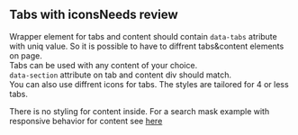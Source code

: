 <h2>Tabs with icons<span class="status deprecated">Needs review</span></h2>

Wrapper element for tabs and content should contain `data-tabs` atribute with uniq value. So it is possible to have to diffrent tabs&content elements on page.  
Tabs can be used with any content of your choice.  
`data-section` attribute on tab and content div should match.  
You can also use diffrent icons for tabs. The styles are tailored for 4 or less tabs.

There is no styling for content inside. For a search mask example with responsive behavior for content see <a href="https://autoscout24.github.io/showcar-ui/#search-mask-target">here</a>

<style>
#tabs-icons .sample{
     background-color: lightblue;
}
</style>
